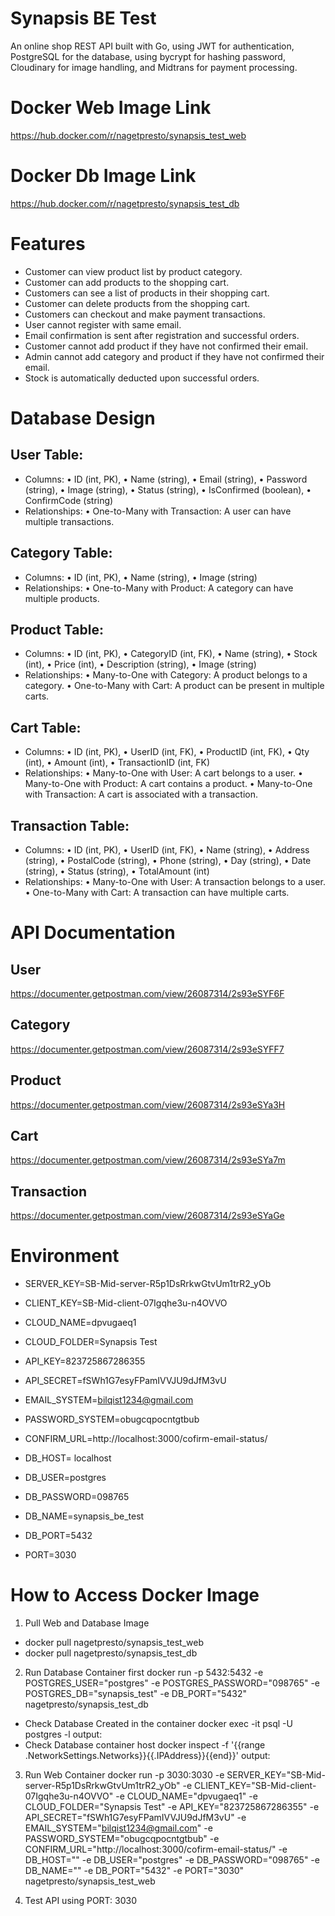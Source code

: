 # Synapsis BE Test
An online shop REST API built with Go, using JWT for authentication, PostgreSQL for the database, using bycrypt for hashing password, Cloudinary for image handling, and Midtrans for payment processing.

# Docker Web Image Link
https://hub.docker.com/r/nagetpresto/synapsis_test_web

# Docker Db Image Link
https://hub.docker.com/r/nagetpresto/synapsis_test_db

# Features
- Customer can view product list by product category.
- Customer can add products to the shopping cart.
- Customers can see a list of products in their shopping cart.
- Customer can delete products from the shopping cart.
- Customers can checkout and make payment transactions.
- User cannot register with same email.
- Email confirmation is sent after registration and successful orders.
- Customer cannot add product if they have not confirmed their email.
- Admin cannot add category and product if they have not confirmed their email.
- Stock is automatically deducted upon successful orders.

# Database Design
## User Table:
- Columns: 
	• ID (int, PK),
	• Name (string),
	• Email (string),
	• Password (string),
	• Image (string),
	• Status (string),
	• IsConfirmed (boolean),
	• ConfirmCode (string)
- Relationships:
	• One-to-Many with Transaction: A user can have multiple transactions.

## Category Table:
- Columns: 
	• ID (int, PK),
	• Name (string),
	• Image (string)
- Relationships:
	• One-to-Many with Product: A category can have multiple products.

## Product Table:
- Columns: 
	• ID (int, PK),
	• CategoryID (int, FK),
	• Name (string),
	• Stock (int),
	• Price (int),
	• Description (string),
	• Image (string)
- Relationships:
	• Many-to-One with Category: A product belongs to a category.
	• One-to-Many with Cart: A product can be present in multiple carts.

## Cart Table:
- Columns:
	• ID (int, PK),
	• UserID (int, FK),
	• ProductID (int, FK),
	• Qty (int),
	• Amount (int),
	• TransactionID (int, FK)
- Relationships:
	• Many-to-One with User: A cart belongs to a user.
	• Many-to-One with Product: A cart contains a product.
	• Many-to-One with Transaction: A cart is associated with a transaction.

## Transaction Table:
- Columns:
	• ID (int, PK),
	• UserID (int, FK),
	• Name (string),
	• Address (string),
	• PostalCode (string),
	• Phone (string),
	• Day (string),
	• Date (string),
	• Status (string),
	• TotalAmount (int)
- Relationships:
	• Many-to-One with User: A transaction belongs to a user.
	• One-to-Many with Cart: A transaction can have multiple carts.

# API Documentation
## User
https://documenter.getpostman.com/view/26087314/2s93eSYF6F
## Category
https://documenter.getpostman.com/view/26087314/2s93eSYFF7
## Product
https://documenter.getpostman.com/view/26087314/2s93eSYa3H
## Cart
https://documenter.getpostman.com/view/26087314/2s93eSYa7m
## Transaction
https://documenter.getpostman.com/view/26087314/2s93eSYaGe

# Environment
- SERVER_KEY=SB-Mid-server-R5p1DsRrkwGtvUm1trR2_yOb
- CLIENT_KEY=SB-Mid-client-07Igqhe3u-n4OVVO

- CLOUD_NAME=dpvugaeq1
- CLOUD_FOLDER=Synapsis Test
- API_KEY=823725867286355
- API_SECRET=fSWh1G7esyFPamIVVJU9dJfM3vU

- EMAIL_SYSTEM=bilqist1234@gmail.com
- PASSWORD_SYSTEM=obugcqpocntgtbub
- CONFIRM_URL=http://localhost:3000/cofirm-email-status/

- DB_HOST= localhost
- DB_USER=postgres
- DB_PASSWORD=098765
- DB_NAME=synapsis_be_test
- DB_PORT=5432

- PORT=3030

# How to Access Docker Image
1. Pull Web and Database Image
- docker pull nagetpresto/synapsis_test_web
- docker pull nagetpresto/synapsis_test_db

2. Run Database Container first
docker run -p 5432:5432 -e POSTGRES_USER="postgres" -e POSTGRES_PASSWORD="098765" -e POSTGRES_DB="synapsis_test" -e DB_PORT="5432"  nagetpresto/synapsis_test_db

- Check Database Created in the container
docker exec -it <db-container-name> psql -U postgres -l
output: <db-name>
- Check Database container host
docker inspect -f '{{range .NetworkSettings.Networks}}{{.IPAddress}}{{end}}' <db-container-name>
output: <db-host>

3. Run Web Container
docker run -p 3030:3030 -e SERVER_KEY="SB-Mid-server-R5p1DsRrkwGtvUm1trR2_yOb" -e CLIENT_KEY="SB-Mid-client-07Igqhe3u-n4OVVO" -e CLOUD_NAME="dpvugaeq1" -e CLOUD_FOLDER="Synapsis Test" -e API_KEY="823725867286355" -e API_SECRET="fSWh1G7esyFPamIVVJU9dJfM3vU" -e EMAIL_SYSTEM="bilqist1234@gmail.com" -e PASSWORD_SYSTEM="obugcqpocntgtbub" -e CONFIRM_URL="http://localhost:3000/cofirm-email-status/" -e DB_HOST="<db-host>" -e DB_USER="postgres" -e DB_PASSWORD="098765" -e DB_NAME="<db-name>" -e DB_PORT="5432" -e PORT="3030" nagetpresto/synapsis_test_web

4. Test API using PORT: 3030


<!-- # docker pull nagetpresto/synapsis_test_web
# docker pull nagetpresto/synapsis_test_db
# docker exec -it heuristic_diffie psql -U postgres -l
# docker inspect -f '{{range .NetworkSettings.Networks}}{{.IPAddress}}{{end}}' heuristic_diffie
# host.docker.internal -->